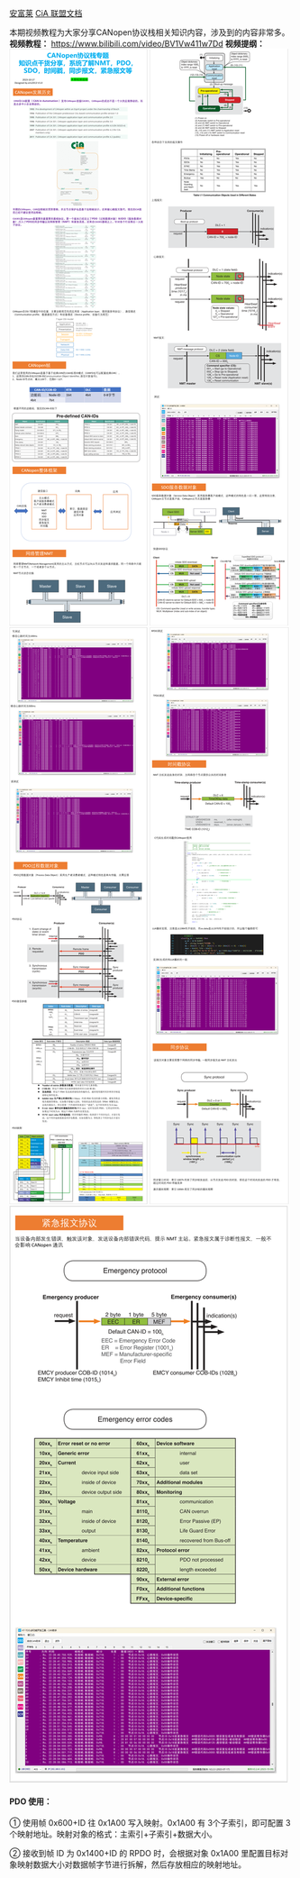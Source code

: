 [安富莱](https://www.armbbs.cn/forum.php?mod=viewthread&tid=121438&page=1#pid291300)  [CiA 联盟文档](https://www.can-cia.org/groups/specifications/)



本期视频教程为大家分享CANopen协议栈相关知识内容，涉及到的内容非常多。   **视频教程：**  https://www.bilibili.com/video/BV1Vw411w7Dd     **视频提纲：** ![img](.assest/README/O1CN01znVRDJ1gIYHauZ2SE_!!299314119.png)  ![img](.assest/README/O1CN01cVtzZ71gIYHdI5F0K_!!299314119.png)  ![img](.assest/README/O1CN01w7O2Si1gIYHYhUgQw_!!299314119.png)  ![img](.assest/README/O1CN01sl4ZIM1gIYHWkP2Uw_!!299314119.png)  ![img](.assest/README/O1CN01s1f7DS1gIYHevBijj_!!299314119.png)   







#### PDO 使用：

① 使用帧 0x600+ID 往 0x1A00 写入映射。0x1A00 有 3个子索引，即可配置 3个映射地址。映射对象的格式：主索引+子索引+数据大小。

② 接收到帧 ID 为 0x1400+ID 的 RPDO 时，会根据对象 0x1A00 里配置目标对象映射数据大小对数据帧字节进行拆解，然后存放相应的映射地址。







